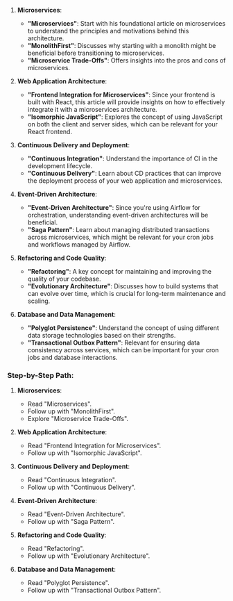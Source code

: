 1. **Microservices**:
   - **"Microservices"**: Start with his foundational article on microservices to understand the principles and motivations behind this architecture.
   - **"MonolithFirst"**: Discusses why starting with a monolith might be beneficial before transitioning to microservices.
   - **"Microservice Trade-Offs"**: Offers insights into the pros and cons of microservices.

2. **Web Application Architecture**:
   - **"Frontend Integration for Microservices"**: Since your frontend is built with React, this article will provide insights on how to effectively integrate it with a microservices architecture.
   - **"Isomorphic JavaScript"**: Explores the concept of using JavaScript on both the client and server sides, which can be relevant for your React frontend.

3. **Continuous Delivery and Deployment**:
   - **"Continuous Integration"**: Understand the importance of CI in the development lifecycle.
   - **"Continuous Delivery"**: Learn about CD practices that can improve the deployment process of your web application and microservices.

4. **Event-Driven Architecture**:
   - **"Event-Driven Architecture"**: Since you're using Airflow for orchestration, understanding event-driven architectures will be beneficial.
   - **"Saga Pattern"**: Learn about managing distributed transactions across microservices, which might be relevant for your cron jobs and workflows managed by Airflow.

5. **Refactoring and Code Quality**:
   - **"Refactoring"**: A key concept for maintaining and improving the quality of your codebase.
   - **"Evolutionary Architecture"**: Discusses how to build systems that can evolve over time, which is crucial for long-term maintenance and scaling.

6. **Database and Data Management**:
   - **"Polyglot Persistence"**: Understand the concept of using different data storage technologies based on their strengths.
   - **"Transactional Outbox Pattern"**: Relevant for ensuring data consistency across services, which can be important for your cron jobs and database interactions.

### Step-by-Step Path:

1. **Microservices**:
   - Read "Microservices".
   - Follow up with "MonolithFirst".
   - Explore "Microservice Trade-Offs".

2. **Web Application Architecture**:
   - Read "Frontend Integration for Microservices".
   - Follow up with "Isomorphic JavaScript".

3. **Continuous Delivery and Deployment**:
   - Read "Continuous Integration".
   - Follow up with "Continuous Delivery".

4. **Event-Driven Architecture**:
   - Read "Event-Driven Architecture".
   - Follow up with "Saga Pattern".

5. **Refactoring and Code Quality**:
   - Read "Refactoring".
   - Follow up with "Evolutionary Architecture".

6. **Database and Data Management**:
   - Read "Polyglot Persistence".
   - Follow up with "Transactional Outbox Pattern".
